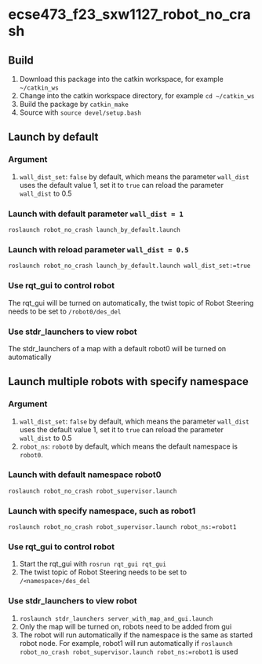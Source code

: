 # ecse473_f23_sxw1127_robot_no_crash
## Build
1. Download this package into the catkin workspace, for example `~/catkin_ws`
2. Change into the catkin workspace directory, for example `cd ~/catkin_ws`
3. Build the package by `catkin_make`
4. Source with `source devel/setup.bash`
## Launch by default
### Argument
1. `wall_dist_set`: `false` by default, which means the parameter `wall_dist` uses the default value 1, set it to `true` can reload the parameter `wall_dist` to 0.5
### Launch with default parameter `wall_dist = 1`
`roslaunch robot_no_crash launch_by_default.launch`
### Launch with reload parameter `wall_dist = 0.5`
`roslaunch robot_no_crash launch_by_default.launch wall_dist_set:=true`
### Use rqt_gui to control robot
The rqt_gui will be turned on automatically, the twist topic of Robot Steering needs to be set to `/robot0/des_del`
### Use stdr_launchers to view robot
The stdr_launchers of a map with a default robot0 will be turned on automatically
## Launch multiple robots with specify namespace
### Argument
1. `wall_dist_set`: `false` by default, which means the parameter `wall_dist` uses the default value 1, set it to `true` can reload the parameter `wall_dist` to 0.5
2. `robot_ns`: `robot0` by default, which means the default namespace is `robot0`.
### Launch with default namespace robot0
`roslaunch robot_no_crash robot_supervisor.launch`
### Launch with specify namespace, such as robot1
`roslaunch robot_no_crash robot_supervisor.launch robot_ns:=robot1`
### Use rqt_gui to control robot
1. Start the rqt_gui with `rosrun rqt_gui rqt_gui`
2. The twist topic of Robot Steering needs to be set to `/<namespace>/des_del`
### Use stdr_launchers to view robot
1. `roslaunch stdr_launchers server_with_map_and_gui.launch`
2. Only the map will be turned on, robots need to be added from gui
3. The robot will run automatically if the namespace is the same as started robot node. For example, robot1 will run automatically if `roslaunch robot_no_crash robot_supervisor.launch robot_ns:=robot1` is used
